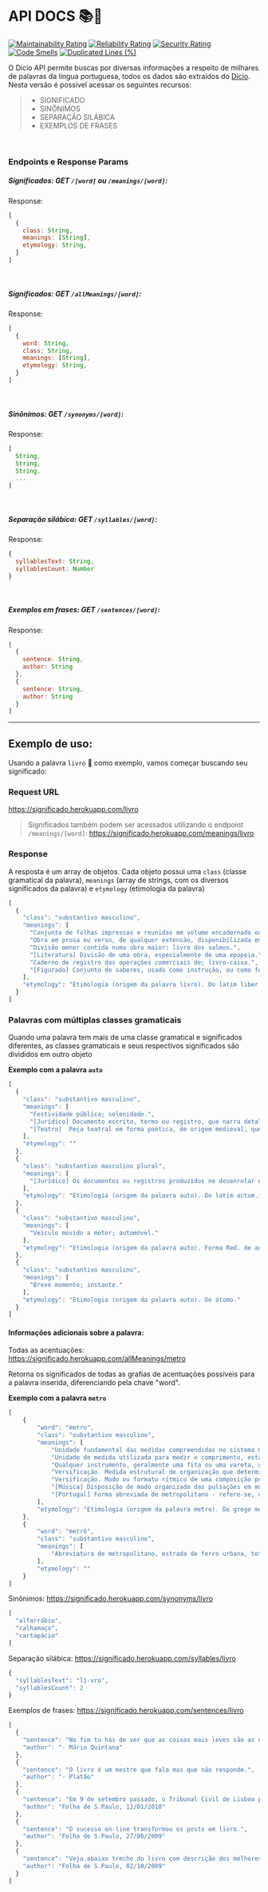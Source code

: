 # API DOCS 📚🔎

[![Maintainability Rating](https://sonarcloud.io/api/project_badges/measure?project=ThiagoNelsi_dicio-api&metric=sqale_rating)](https://sonarcloud.io/dashboard?id=ThiagoNelsi_dicio-api)
[![Reliability Rating](https://sonarcloud.io/api/project_badges/measure?project=ThiagoNelsi_dicio-api&metric=reliability_rating)](https://sonarcloud.io/dashboard?id=ThiagoNelsi_dicio-api)
[![Security Rating](https://sonarcloud.io/api/project_badges/measure?project=ThiagoNelsi_dicio-api&metric=security_rating)](https://sonarcloud.io/dashboard?id=ThiagoNelsi_dicio-api)
[![Code Smells](https://sonarcloud.io/api/project_badges/measure?project=ThiagoNelsi_dicio-api&metric=code_smells)](https://sonarcloud.io/dashboard?id=ThiagoNelsi_dicio-api)
[![Duplicated Lines (%)](https://sonarcloud.io/api/project_badges/measure?project=ThiagoNelsi_dicio-api&metric=duplicated_lines_density)](https://sonarcloud.io/dashboard?id=ThiagoNelsi_dicio-api)

O Dicio API permite buscas por diversas informações a respeito de milhares de palavras da língua portuguesa, todos os dados são extraídos do [Dicio](https://dicio.com.br).  
Nesta versão é possível acessar os seguintes recursos:

> - SIGNIFICADO
> - SINÔNIMOS
> - SEPARAÇÃO SILÁBICA
> - EXEMPLOS DE FRASES

<br />

### Endpoints e Response Params

##### Significados: GET `/[word]` ou `/meanings/[word]`:   
Response:
```js
[
  {
    class: String,
    meanings: [String],
    etymology: String,
  }
]
```

<br />

##### Significados: GET `/allMeanings/[word]`:   
Response:
```js
[
  {
    word: String,
    class: String,
    meanings: [String],
    etymology: String,
  }
]
```

<br />

##### Sinônimos: GET `/synonyms/[word]`:   
Response:
```js
[
  String,
  String,
  String,
  ...
]
```

<br />

##### Separação silábica: GET `/syllables/[word]`:   
Response:
```js
{
  syllablesText: String,
  syllablesCount: Number
}
```

<br />

##### Exemplos em frases: GET `/sentences/[word]`:   
Response:
```js
[
  {
    sentence: String,
    author: String
  },
  {
    sentence: String,
    author: String
  }
]
```

* * *

## Exemplo de uso:

Usando a palavra `livro` 📗 como exemplo, vamos começar buscando seu significado:

### Request URL

https://significado.herokuapp.com/livro

> Significados também podem ser acessados utilizando o endpoint `/meanings/[word]`: https://significado.herokuapp.com/meanings/livro

### Response

A resposta é um array de objetos. Cada objeto possui uma `class` (classe gramatical da palavra),
`meanings` (array de strings, com os diversos significados da palavra) e `etymology` (etimologia da palavra)

```js
[
  {
    "class": "substantivo masculino",
    "meanings": [
      "Conjunto de folhas impressas e reunidas em volume encadernado ou brochado.",
      "Obra em prosa ou verso, de qualquer extensão, disponibilizada em qualquer meio ou suporte: livro bem escrito; livro eletrônico.",
      "Divisão menor contida numa obra maior: livro dos salmos.",
      "[Literatura] Divisão de uma obra, especialmente de uma epopeia.",
      "Caderno de registro das operações comerciais de; livro-caixa.",
      "[Figurado] Conjunto de saberes, usado como instrução, ou como fonte de ensino: livro de sabedoria."
    ],
    "etymology": "Etimologia (origem da palavra livro). Do latim liber.bri."
  }
]
```

### Palavras com múltiplas classes gramaticais

Quando uma palavra tem mais de uma classe gramatical e significados diferentes, as classes gramaticais e seus respectivos significados 
são divididos em outro objeto

**Exemplo com a palavra `auto`**

```js
[
  {
    "class": "substantivo masculino",
    "meanings": [
      "Festividade pública; solenidade.",
      "[Jurídico] Documento escrito, termo ou registro, que narra detalhadamente uma diligência policial, servindo de prova ou evidência de uma ocorrência.",
      "[Teatro]  Peça teatral em forma poética, de origem medieval, que focaliza temas religiosos e profanos, de criação essencialmente popular, apresenta uma linguagem que integra vocabulário e expressões consagradas pelo povo."
    ],
    "etymology": ""
  },
  {
    "class": "substantivo masculino plural",
    "meanings": [
      "[Jurídico] Os documentos ou registros produzidos no desenrolar de um processo: petições, certidões e os registros de depoimentos foram anexados aos autos."
    ],
    "etymology": "Etimologia (origem da palavra auto). Do latim actum.i."
  },
  {
    "class": "substantivo masculino",
    "meanings": [
      "Veículo movido a motor; automóvel."
    ],
    "etymology": "Etimologia (origem da palavra auto). Forma Red. de automóvel."
  },
  {
    "class": "substantivo masculino",
    "meanings": [
      "Breve momento; instante."
    ],
    "etymology": "Etimologia (origem da palavra auto). De átomo."
  }
]
```

#### Informações adicionais sobre a palavra:

Todas as acentuações: https://significado.herokuapp.com/allMeanings/metro

Retorna os significados de todas as grafias de acentuações possíveis para a palavra inserida, diferenciando pela chave "word".

**Exemplo com a palavra `metro`**

```js
[
    {
        "word": "metro",
        "class": "substantivo masculino",
        "meanings": [
            "Unidade fundamental das medidas compreendidas no sistema métrico.",
            "Unidade de medida utilizada para medir o comprimento, estabelecida pelo Sistema Internacional de Unidades (SI), determinada pela distância percorrida pela luz no vácuo, no decorrer de um espaço de tempo, cuja correspondência é igual a de uma fração de 1/299.792.458 de segundo.",
            "Qualquer instrumento, geralmente uma fita ou uma vareta, que demonstra essa medida de comprimento.",
            "Versificação. Medida estrutural de organização que determina o número de sílabas ou do conjunto de pés de um verso.",
            "Versificação. Modo ou formato rítmico de uma composição poética.",
            "[Música] Disposição de modo organizado das pulsações em modelos permanentes de acentuação.",
            "[Portugal] Forma abreviada de metropolitano - refere-se, neste caso, ao sistema de transporte, conhecido no Brasil como: metrô."
        ],
        "etymology": "Etimologia (origem da palavra metro). Do grego metrón.ou."
    },
    {
        "word": "metrô",
        "class": "substantivo masculino",
        "meanings": [
            "Abreviatura de metropolitano, estrada de ferro urbana, total ou parcialmente subterrânea."
        ],
        "etymology": ""
    }
]

```

Sinônimos: https://significado.herokuapp.com/synonyms/livro

```js
[
  "alfarrábio",
  "calhamaço",
  "cartapácio"
]

```

Separação silábica: https://significado.herokuapp.com/syllables/livro

```js
{
  "syllablesText": "li-vro",
  "syllablesCount": 2
}
```

Exemplos de frases: https://significado.herokuapp.com/sentences/livro
```js
[
  {
    "sentence": "No fim tu hás de ver que as coisas mais leves são as únicas que o vento não conseguiu levar: um estribilho antigo um carinho no momento preciso o folhear de um livro de poemas o cheiro que tinha um dia o próprio vento...",
    "author": "- Mário Quintana"
  },
  {
    "sentence": "O livro é um mestre que fala mas que não responde.",
    "author": "- Platão"
  },
  {
    "sentence": "Em 9 de setembro passado, o Tribunal Civil de Lisboa proibiu, em caráter cautelar, a venda do livro.",
    "author": "Folha de S.Paulo, 11/01/2010"
  },
  {
    "sentence": "O sucesso on-line transformou os posts em livro.",
    "author": "Folha de S.Paulo, 27/06/2009"
  },
  {
    "sentence": "Veja abaixo trecho do livro com descrição dos melhores locais para visitar na \"cidade maravilhosa\".",
    "author": "Folha de S.Paulo, 02/10/2009"
  }
]
```
